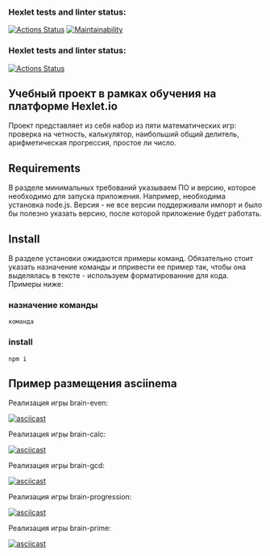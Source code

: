 ### Hexlet tests and linter status:
[![Actions Status](https://github.com/Apdilwibim/frontend-project-44/workflows/hexlet-check/badge.svg)](https://github.com/Apdilwibim/frontend-project-44/actions)
[![Maintainability](https://api.codeclimate.com/v1/badges/e859be657da4909465d7/maintainability)](https://codeclimate.com/github/Apdilwibim/frontend-project-44/maintainability)


### Hexlet tests and linter status:
[![Actions Status](https://github.com/ILokalin/frontend-project-lvl1/workflows/hexlet-check/badge.svg)](https://github.com/ILokalin/frontend-project-lvl1/actions)

## Учебный проект в рамках обучения на платформе Hexlet.io
Проект представляет из себя набор из пяти математических игр: проверка на четность, калькулятор, наибольший общий делитель, арифметическая прогрессия, простое ли число.

## Requirements
В разделе минимальных требований указываем ПО и версию, которое необходимо для запуска приложения. Например, необходима установка node.js. Версия - не все версии поддерживали импорт и было бы полезно указать версию, после которой приложение будет работать.

## Install
В разделе установки ожидаются примеры команд. Обязательно стоит указать назначение команды и ппривести ее пример так, чтобы она выделялась в тексте - используем форматированние для кода. Примеры ниже:

### назначение команды
```
команда
```

### install
```
npm i
```

## Пример размещения asciinema

Реализация игры brain-even: 

[![asciicast](https://asciinema.org/a/l40Lrk3midkLmNEOmgZErGnY7.svg)](https://asciinema.org/a/l40Lrk3midkLmNEOmgZErGnY7)

Реализация игры brain-calc: 

[![asciicast](https://asciinema.org/a/l40Lrk3midkLmNEOmgZErGnY7.svg)](https://asciinema.org/a/l40Lrk3midkLmNEOmgZErGnY7)

Реализация игры brain-gcd: 

[![asciicast](https://asciinema.org/a/l40Lrk3midkLmNEOmgZErGnY7.svg)](https://asciinema.org/a/l40Lrk3midkLmNEOmgZErGnY7)

Реализация игры brain-progression:

[![asciicast](https://asciinema.org/a/l40Lrk3midkLmNEOmgZErGnY7.svg)](https://asciinema.org/a/l40Lrk3midkLmNEOmgZErGnY7)

Реализация игры brain-prime:

[![asciicast](https://asciinema.org/a/l40Lrk3midkLmNEOmgZErGnY7.svg)](https://asciinema.org/a/l40Lrk3midkLmNEOmgZErGnY7)